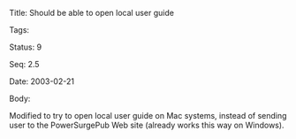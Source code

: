 Title:  Should be able to open local user guide

Tags:   

Status: 9

Seq:    2.5

Date:   2003-02-21

Body:

Modified to try to open local user guide on Mac systems, instead of sending user to the PowerSurgePub Web site (already works this way on Windows).
